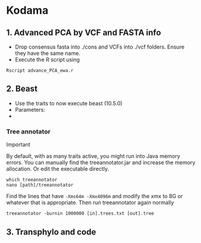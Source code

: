 # Kodama
## 1. Advanced PCA by VCF and FASTA info
- Drop consensus fasta into ./cons and VCFs into ./vcf folders. Ensure they have the same name. 
- Execute the R script using

```
Rscript advance_PCA_ewa.r 
```

## 2. Beast
- Use the traits to now execute beast (10.5.0)
- Parameters:
- 

### Tree annotator
> [!IMPORTANT]
> By default, with as many traits active, you might run into Java memory errors. You can manually find the treeannotator.jar and increase the memory allocation. Or edit the executable directly.
```
which treeannotator
nano [path]/treeannotator
```
Find the lines that have `-Xms64m -Xmx4096m` and modify the xmx to 8G or whatever that is appropriate. Then run treeannotator again normally
```
treeannotator -burnin 1000000 [in].trees.txt [out].tree
```
## 3. Transphylo and code
